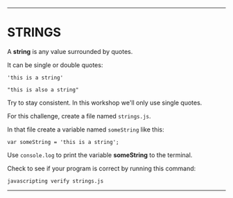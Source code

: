 ---

# STRINGS

A **string** is any value surrounded by quotes.

It can be single or double quotes:

```
'this is a string'

"this is also a string"
```

Try to stay consistent. In this workshop we'll only use single quotes.

For this challenge, create a file named `strings.js`.

In that file create a variable named `someString` like this:

```
var someString = 'this is a string';
```

Use `console.log` to print the variable **someString** to the terminal.

Check to see if your program is correct by running this command:

`javascripting verify strings.js`

---